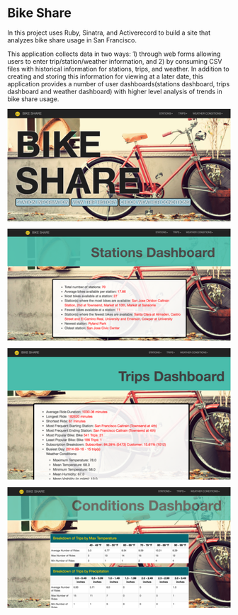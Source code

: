 # Bike Share


In this project uses Ruby, Sinatra, and Activerecord to build a site that analyzes bike share usage in San Francisco.

This application collects data in two ways: 1) through web forms allowing users to enter trip/station/weather information, and 2) by consuming CSV files with historical information for stations, trips, and weather. In addition to creating and storing this information for viewing at a later date, this application provides a number of user dashboards(stations dashboard, trips dashboard and weather dashboard) with higher level analysis of trends in bike share usage.


![home](/app/public/assets/images/Bike_share_home.png?raw=true "home page")

![station_dashboard](/app/public/assets/images/station_dash.png?raw=true "station_dashboard")

![trips_dashboard](/app/public/assets/images/trips_dash.png?raw=true "trips_dashboard")

![weather_dashboard](/app/public/assets/images/weather_dash.png?raw=true "weather dashboard")
